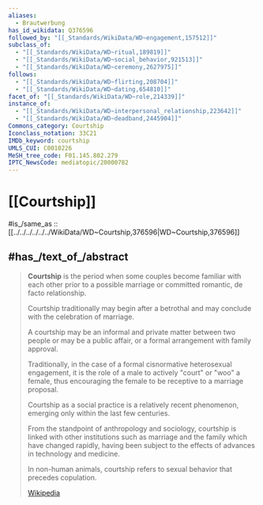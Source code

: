 ```yaml
---
aliases:
  - Brautwerbung
has_id_wikidata: Q376596
followed_by: "[[_Standards/WikiData/WD~engagement,157512]]"
subclass_of:
  - "[[_Standards/WikiData/WD~ritual,189819]]"
  - "[[_Standards/WikiData/WD~social_behavior,921513]]"
  - "[[_Standards/WikiData/WD~ceremony,2627975]]"
follows:
  - "[[_Standards/WikiData/WD~flirting,208704]]"
  - "[[_Standards/WikiData/WD~dating,654810]]"
facet_of: "[[_Standards/WikiData/WD~role,214339]]"
instance_of:
  - "[[_Standards/WikiData/WD~interpersonal_relationship,223642]]"
  - "[[_Standards/WikiData/WD~deadband,2445904]]"
Commons_category: Courtship
Iconclass_notation: 33C21
IMDb_keyword: courtship
UMLS_CUI: C0010226
MeSH_tree_code: F01.145.802.279
IPTC_NewsCode: mediatopic/20000782
---
```


# [[Courtship]] 

#is_/same_as :: [[../../../../../../WikiData/WD~Courtship,376596|WD~Courtship,376596]] 

## #has_/text_of_/abstract 

> **Courtship** is the period when some couples become familiar with each other 
> prior to a possible marriage or committed romantic, de facto relationship. 
> 
> Courtship traditionally may begin after a betrothal 
> and may conclude with the celebration of marriage. 
> 
> A courtship may be an informal and private matter between two people 
> or may be a public affair, or a formal arrangement with family approval. 
> 
> Traditionally, in the case of a formal cisnormative heterosexual engagement, 
> it is the role of a male to actively "court" or "woo" a female, 
> thus encouraging the female to be receptive to a marriage proposal.
>
> Courtship as a social practice is a relatively recent phenomenon, 
> emerging only within the last few centuries. 
> 
> From the standpoint of anthropology and sociology, 
> courtship is linked with other institutions such as marriage and the family which have changed rapidly, 
> having been subject to the effects of advances in technology and medicine. 
>
> In non-human animals, courtship refers to sexual behavior that precedes copulation.
>
> [Wikipedia](https://en.wikipedia.org/wiki/Courtship) 

